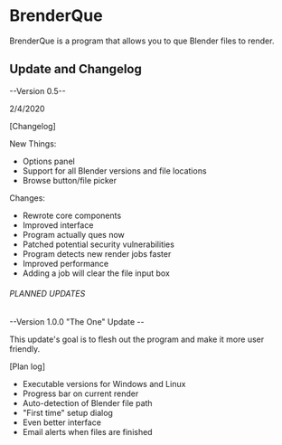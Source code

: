# BrenderQue
BrenderQue is a program that allows you to que Blender files to render.


## Update and Changelog ##
--Version 0.5--

2/4/2020

[Changelog]

New Things:
 + Options panel
 + Support for all Blender versions and file locations
 + Browse button/file picker
 
Changes:
 + Rewrote core components
 + Improved interface
 + Program actually ques now
 + Patched potential security vulnerabilities
 + Program detects new render jobs faster
 + Improved performance
 + Adding a job will clear the file input box


###### PLANNED UPDATES #####

--Version 1.0.0 "The One" Update --

This update's goal is to flesh out the program and make it more user friendly.

[Plan log]
 + Executable versions for Windows and Linux
 + Progress bar on current render
 + Auto-detection of Blender file path
 + "First time" setup dialog
 + Even better interface
 + Email alerts when files are finished
